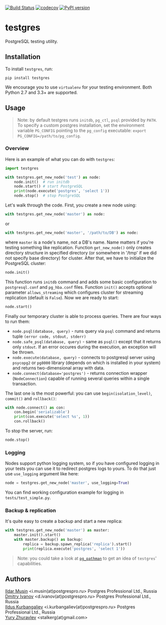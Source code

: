 [![Build Status](https://travis-ci.org/postgrespro/testgres.svg?branch=master)](https://travis-ci.org/postgrespro/testgres)
[![codecov](https://codecov.io/gh/postgrespro/testgres/branch/master/graph/badge.svg)](https://codecov.io/gh/postgrespro/testgres)
[![PyPI version](https://badge.fury.io/py/testgres.svg)](https://badge.fury.io/py/testgres)

# testgres

PostgreSQL testing utility.


## Installation

To install `testgres`, run:

```
pip install testgres
```

We encourage you to use `virtualenv` for your testing environment. Both Python 2.7 and 3.3+ are supported.


## Usage

> Note: by default testgres runs `initdb`, `pg_ctl`, `psql` provided by `PATH`. To specify a custom postgres installation, set the environment variable `PG_CONFIG` pointing to the `pg_config` executable: `export PG_CONFIG=/path/to/pg_config`.


### Overview

Here is an example of what you can do with `testgres`:

```python
import testgres

with testgres.get_new_node('test') as node:
    node.init()  # run initdb
    node.start() # start PostgreSQL
    print(node.execute('postgres', 'select 1'))
    node.stop()  # stop PostgreSQL
```

Let's walk through the code. First, you create a new node using:

```python
with testgres.get_new_node('master') as node:
```

or

```python
with testgres.get_new_node('master', '/path/to/DB') as node:
```

where `master` is a node's name, not a DB's name. Name matters if you're testing something like replication. Function `get_new_node()` only creates directory structure in specified directory (or somewhere in '/tmp' if we did not specify base directory) for cluster. After that, we have to initialize the PostgreSQL cluster:

```python
node.init()
```

This function runs `initdb` command and adds some basic configuration to `postgresql.conf` and `pg_hba.conf` files. Function `init()` accepts optional parameter `allows_streaming` which configures cluster for streaming replication (default is `False`).
Now we are ready to start:

```python
node.start()
```

Finally our temporary cluster is able to process queries. There are four ways to run them:

* `node.psql(database, query)` - runs query via `psql` command and returns tuple `(error code, stdout, stderr)`
* `node.safe_psql(database, query)` - same as `psql()` except that it returns only `stdout`. If an error occures during the execution, an exception will be thrown.
* `node.execute(database, query)` - connects to postgresql server using `psycopg2` or `pg8000` library (depends on which is installed in your system) and returns two-dimensional array with data.
* `node.connect(database='postgres')` - returns connection wrapper (`NodeConnection`) capable of running several queries within a single transaction.

The last one is the most powerful: you can use `begin(isolation_level)`, `commit()` and `rollback()`:
```python
with node.connect() as con:
    con.begin('serializable')
    print(con.execute('select %s', 1))
    con.rollback()
```

To stop the server, run:

```python
node.stop()
```

### Logging

Nodes support python logging system, so if you have configured logging
in your tests you can use it to redirect postgres logs to yours.
To do that just use `use_logging` argument like here:

```python
node = testgres.get_new_node('master', use_logging=True)
```

You can find working configuration example for logging in `tests/test_simple.py`.


### Backup & replication

It's quite easy to create a backup and start a new replica:

```python
with testgres.get_new_node('master') as master:
    master.init().start()
    with master.backup() as backup:
	    replica = backup.spawn_replica('replica').start()
		print(replica.execute('postgres', 'select 1'))
```

> Note: you could take a look at [`pg_pathman`](https://github.com/postgrespro/pg_pathman) to get an idea of `testgres`' capabilities.

## Authors

[Ildar Musin](https://github.com/zilder) <i.musin(at)postgrespro.ru> Postgres Professional Ltd., Russia     
[Dmitry Ivanov](https://github.com/funbringer) <d.ivanov(at)postgrespro.ru> Postgres Professional Ltd., Russia   
[Ildus Kurbangaliev](https://github.com/ildus) <i.kurbangaliev(at)postgrespro.ru> Postgres Professional Ltd., Russia     
[Yury Zhuravlev](https://github.com/stalkerg) <stalkerg(at)gmail.com>
